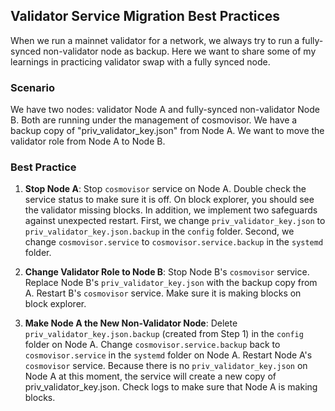 ## Validator Service Migration Best Practices

When we run a mainnet validator for a network, we always try to run a fully-synced non-validator node as backup. Here we want to share some of my learnings in practicing validator swap with a fully synced node.

### Scenario

We have two nodes: validator Node A and fully-synced non-validator Node B. Both are running under the management of cosmovisor. We have a backup copy of "priv_validator_key.json" from Node A. We want to move the validator role from Node A to Node B.

### Best Practice

1. **Stop Node A**: Stop `cosmovisor` service on Node A. Double check the service status to make sure it is off. On block explorer, you should see the validator missing blocks. In addition, we implement two safeguards against unexpected restart. First, we change `priv_validator_key.json` to `priv_validator_key.json.backup` in the `config` folder. Second, we change `cosmovisor.service` to `cosmovisor.service.backup` in the `systemd` folder.

2. **Change Validator Role to Node B**: Stop Node B's `cosmovisor` service. Replace Node B's `priv_validator_key.json` with the backup copy from A. Restart B's `cosmovisor` service. Make sure it is making blocks on block explorer.

3. **Make Node A the New Non-Validator Node**: Delete `priv_validator_key.json.backup` (created from Step 1) in the `config` folder on Node A. Change `cosmovisor.service.backup` back to `cosmovisor.service` in the `systemd` folder on Node A. Restart Node A's `cosmovisor` service. Because there is no `priv_validator_key.json` on Node A at this moment, the service will create a new copy of priv_validator_key.json. Check logs to make sure that Node A is making blocks.
